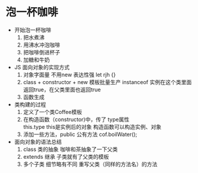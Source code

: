 # 泡一杯咖啡
- 开始泡一杯咖啡
    1. 把水煮沸
    2. 用沸水冲泡咖啡
    3. 把咖啡倒进杯子
    4. 加糖和牛奶
- JS 面向对象的实现方式
    1. 对象字面量   不用new    表达性强
        let  rjh {} 
    2. class + constructor + new 模板批量生产 
        instanceof 实例在这个类里面返回true，在父类里面也返回true 
    3. 函数生成
- 类构建的过程
    1. 定义了一个类Coffee模板
    2. 在构造函数（constructor)中，传了
        type属性    
        this.type   this是实例后的对象
        构造函数可以构造实例、对象
    3. 添加一些方法，public 公有方法
        cof.boilWater();
- 面向对象的语法总结
    1. class 类的抽象 咖啡和茶抽象了一下父类
    2. extends 继承
        子类就有了父类的模板
    3. 多个子类 细节略有不同
        重写父类（同样的方法名）的方法


